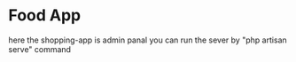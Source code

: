 # Food App
here the shopping-app is admin panal you can run the sever by "php artisan serve" command
 
 
